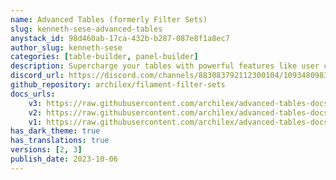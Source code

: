 ```yaml
---
name: Advanced Tables (formerly Filter Sets)
slug: kenneth-sese-advanced-tables
anystack_id: 98d460ab-17ca-432b-b287-087e8f1a8ec7
author_slug: kenneth-sese
categories: [table-builder, panel-builder]
description: Supercharge your tables with powerful features like user customizable views, enhanced filter tabs, reorderable columns, convenient view management, and more. Compatible with Resource Panel Tables, Relation Managers, Table Widgets, and Table Builder!
discord_url: https://discord.com/channels/883083792112300104/1093480983988281394
github_repository: archilex/filament-filter-sets
docs_urls: 
    v3: https://raw.githubusercontent.com/archilex/advanced-tables-docs/main/README.md
    v2: https://raw.githubusercontent.com/archilex/advanced-tables-docs/main/v2.md
    v1: https://raw.githubusercontent.com/archilex/advanced-tables-docs/main/v1.md
has_dark_theme: true
has_translations: true
versions: [2, 3]
publish_date: 2023-10-06
---
```

